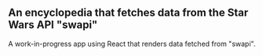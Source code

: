 ## An encyclopedia that fetches data from the Star Wars API "swapi"
A work-in-progress app using React that renders data fetched from "swapi".
